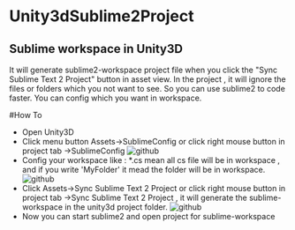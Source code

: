 ﻿Unity3dSublime2Project
======================

Sublime workspace in Unity3D
--------------
  It will generate sublime2-workspace project file when you click the "Sync Sublime Text 2 Project" button in asset view.
  In the project , it will ignore the files or folders which you not want to see. So you can use sublime2 to code faster.
  You can config which you want in workspace.

#How To
* Open Unity3D
* Click menu button Assets->SublimeConfig or click right mouse button in project tab ->SublimeConfig
![github](https://github.com/luzexi/Unity3DSublime2Project/blob/master/img1.png "img1")
* Config your workspace like : *.cs mean all cs file will be in workspace , and if you write 'MyFolder' it mead the folder will be in workspace.
![github](https://github.com/luzexi/Unity3DSublime2Project/blob/master/img3.png "img3")
* Click Assets->Sync Sublime Text 2 Project or click right mouse button in project tab ->Sync Sublime Text 2 Project , it will generate the sublime-workspace in the unity3d project folder.
![github](https://github.com/luzexi/Unity3DSublime2Project/blob/master/img2.png "img2")
* Now you can start sublime2 and open project for sublime-workspace



